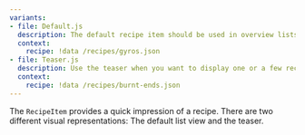 ```yaml
---
variants:
- file: Default.js
  description: The default recipe item should be used in overview lists.
  context:
    recipe: !data /recipes/gyros.json
- file: Teaser.js
  description: Use the teaser when you want to display one or a few recipes prominently, like on the homepage.
  context:
    recipe: !data /recipes/burnt-ends.json
---
```

The `RecipeItem` provides a quick impression of a recipe.
There are two different visual representations: The default list view and the teaser.
